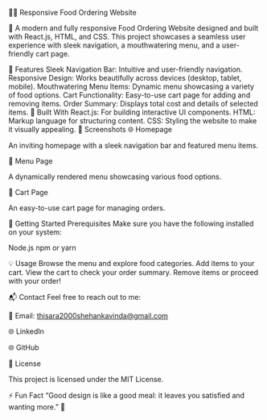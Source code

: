 🍔🥗 Responsive Food Ordering Website

🚀 A modern and fully responsive Food Ordering Website designed and built with React.js, HTML, and CSS. This project showcases a seamless user experience with sleek navigation, a mouthwatering menu, and a user-friendly cart page.

🌟 Features
Sleek Navigation Bar: Intuitive and user-friendly navigation.
Responsive Design: Works beautifully across devices (desktop, tablet, mobile).
Mouthwatering Menu Items: Dynamic menu showcasing a variety of food options.
Cart Functionality: Easy-to-use cart page for adding and removing items.
Order Summary: Displays total cost and details of selected items.
🔧 Built With
React.js: For building interactive UI components.
HTML: Markup language for structuring content.
CSS: Styling the website to make it visually appealing.
📸 Screenshots
🌐 Homepage

An inviting homepage with a sleek navigation bar and featured menu items.

🍴 Menu Page

A dynamically rendered menu showcasing various food options.

🛒 Cart Page

An easy-to-use cart page for managing orders.

🚀 Getting Started
Prerequisites
Make sure you have the following installed on your system:

Node.js
npm or yarn

💡 Usage
Browse the menu and explore food categories.
Add items to your cart.
View the cart to check your order summary.
Remove items or proceed with your order!

📬 Contact
Feel free to reach out to me:

📧 Email: thisara2000shehankavinda@gmail.com

🌐 LinkedIn

🌐 GitHub

📜 License

This project is licensed under the MIT License.

⚡ Fun Fact
“Good design is like a good meal: it leaves you satisfied and wanting more.” 🍴
